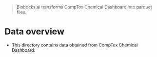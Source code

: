 >  Biobricks.ai transforms CompTox Chemical Dashboard into parquet files. 

# Data overview 
- This directory contains data obtained from CompTox Chemical Dashboard.  


